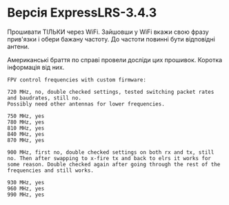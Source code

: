 
# Версія ExpressLRS-3.4.3

Прошивати ТІЛЬКИ через WiFi.
Зайшовши у WiFi вкажи свою фразу прив'язки і обери бажану частоту.
До частоти повинні бути відповідні антени.

Американські браття по справі провели досліди цих прошивок. Коротка інформація від них.
```
FPV control frequencies with custom firmware:

720 MHz, no, double checked settings, tested switching packet rates and baudrates, still no.
Possibly need other antennas for lower frequencies.

750 MHz, yes
780 MHz, yes
810 MHz, yes
840 MHz, yes
870 MHz, yes

900 MHz, first no, double checked settings on both rx and tx, still no. Then after swapping to x-fire tx and back to elrs it works for some reason. Double checked again after going through the rest of the frequencies and still works.

930 MHz, yes
960 MHz, yes
990 MHz, yes
```

